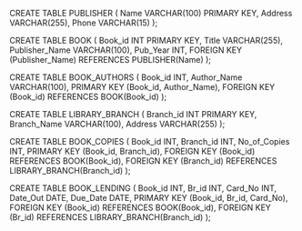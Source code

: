 CREATE TABLE PUBLISHER (
    Name VARCHAR(100) PRIMARY KEY,
    Address VARCHAR(255),
    Phone VARCHAR(15)
);

CREATE TABLE BOOK (
    Book_id INT PRIMARY KEY,
    Title VARCHAR(255),
    Publisher_Name VARCHAR(100),
    Pub_Year INT,
    FOREIGN KEY (Publisher_Name) REFERENCES PUBLISHER(Name)
);

CREATE TABLE BOOK_AUTHORS (
    Book_id INT,
    Author_Name VARCHAR(100),
    PRIMARY KEY (Book_id, Author_Name),
    FOREIGN KEY (Book_id) REFERENCES BOOK(Book_id)
);

CREATE TABLE LIBRARY_BRANCH (
    Branch_id INT PRIMARY KEY,
    Branch_Name VARCHAR(100),
    Address VARCHAR(255)
);

CREATE TABLE BOOK_COPIES (
    Book_id INT,
    Branch_id INT,
    No_of_Copies INT,
    PRIMARY KEY (Book_id, Branch_id),
    FOREIGN KEY (Book_id) REFERENCES BOOK(Book_id),
    FOREIGN KEY (Branch_id) REFERENCES LIBRARY_BRANCH(Branch_id)
);

CREATE TABLE BOOK_LENDING (
    Book_id INT,
    Br_id INT,
    Card_No INT,
    Date_Out DATE,
    Due_Date DATE,
    PRIMARY KEY (Book_id, Br_id, Card_No),
    FOREIGN KEY (Book_id) REFERENCES BOOK(Book_id),
    FOREIGN KEY (Br_id) REFERENCES LIBRARY_BRANCH(Branch_id)
);
